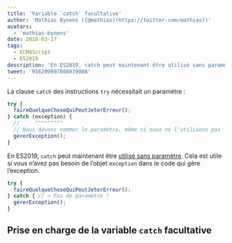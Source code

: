 ```yaml
---
title: 'Variable `catch` facultative'
author: 'Mathias Bynens ([@mathias](https://twitter.com/mathias))'
avatars:
  - 'mathias-bynens'
date: 2018-03-27
tags:
  - ECMAScript
  - ES2019
description: 'En ES2019, catch peut maintenant être utilisé sans paramètre.'
tweet: '956209997808939008'
---
```

La clause `catch` des instructions `try` nécessitait un paramètre :

```js
try {
  faireQuelqueChoseQuiPeutJeterErreur();
} catch (exception) {
  //     ^^^^^^^^^
  // Nous devons nommer le paramètre, même si nous ne l'utilisons pas !
  gérerException();
}
```

En ES2019, `catch` peut maintenant être [utilisé sans paramètre](https://tc39.es/proposal-optional-catch-binding/). Cela est utile si vous n’avez pas besoin de l’objet `exception` dans le code qui gère l’exception.

```js
try {
  faireQuelqueChoseQuiPeutJeterErreur();
} catch { // → Pas de paramètre !
  gérerException();
}
```

## Prise en charge de la variable `catch` facultative

<feature-support chrome="66 /blog/v8-release-66#optional-catch-binding"
                 firefox="58 https://bugzilla.mozilla.org/show_bug.cgi?id=1380881"
                 safari="yes https://trac.webkit.org/changeset/220068/webkit"
                 nodejs="10 https://github.com/nodejs/node/blob/master/doc/changelogs/CHANGELOG_V10.md#2018-04-24-version-1000-current-jasnell"
                 babel="yes"></feature-support>

<!--truncate-->